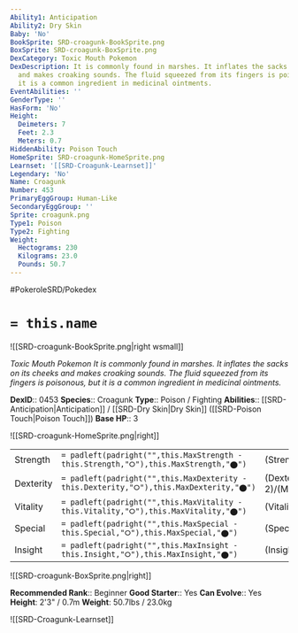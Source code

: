 ```yaml
---
Ability1: Anticipation
Ability2: Dry Skin
Baby: 'No'
BookSprite: SRD-croagunk-BookSprite.png
BoxSprite: SRD-croagunk-BoxSprite.png
DexCategory: Toxic Mouth Pokemon
DexDescription: It is commonly found in marshes. It inflates the sacks on its cheeks
  and makes croaking sounds. The fluid squeezed from its fingers is poisonous, but
  it is a common ingredient in medicinal ointments.
EventAbilities: ''
GenderType: ''
HasForm: 'No'
Height:
  Deimeters: 7
  Feet: 2.3
  Meters: 0.7
HiddenAbility: Poison Touch
HomeSprite: SRD-croagunk-HomeSprite.png
Learnset: '[[SRD-Croagunk-Learnset]]'
Legendary: 'No'
Name: Croagunk
Number: 453
PrimaryEggGroup: Human-Like
SecondaryEggGroup: ''
Sprite: croagunk.png
Type1: Poison
Type2: Fighting
Weight:
  Hectograms: 230
  Kilograms: 23.0
  Pounds: 50.7
---
```


#PokeroleSRD/Pokedex

# `= this.name`

![[SRD-croagunk-BookSprite.png|right wsmall]]

*Toxic Mouth Pokemon*
*It is commonly found in marshes. It inflates the sacks on its cheeks and makes croaking sounds. The fluid squeezed from its fingers is poisonous, but it is a common ingredient in medicinal ointments.*

**DexID**:: 0453
**Species**:: Croagunk
**Type**:: Poison / Fighting
**Abilities**:: [[SRD-Anticipation|Anticipation]] / [[SRD-Dry Skin|Dry Skin]] ([[SRD-Poison Touch|Poison Touch]])
**Base HP**:: 3

![[SRD-croagunk-HomeSprite.png|right]]

|           |                                                                                        |                                          |
| --------- | -------------------------------------------------------------------------------------- | ---------------------------------------- |
| Strength  | `= padleft(padright("",this.MaxStrength - this.Strength,"⭘"),this.MaxStrength,"⬤")`    | (Strength::2)/(MaxStrength::4)   |
| Dexterity | `= padleft(padright("",this.MaxDexterity - this.Dexterity,"⭘"),this.MaxDexterity,"⬤")` | (Dexterity:: 2)/(MaxDexterity::4) |
| Vitality  | `= padleft(padright("",this.MaxVitality - this.Vitality,"⭘"),this.MaxVitality,"⬤")`    | (Vitality::1)/(MaxVitality::3)   |
| Special   | `= padleft(padright("",this.MaxSpecial - this.Special,"⭘"),this.MaxSpecial,"⬤")`       | (Special::2)/(MaxSpecial::4)     |
| Insight   | `= padleft(padright("",this.MaxInsight - this.Insight,"⭘"),this.MaxInsight,"⬤")`       | (Insight::1)/(MaxInsight::3)     |

![[SRD-croagunk-BoxSprite.png|right]]

**Recommended Rank**:: Beginner
**Good Starter**:: Yes
**Can Evolve**:: Yes
**Height**: 2'3" / 0.7m
**Weight**: 50.7lbs / 23.0kg

![[SRD-Croagunk-Learnset]]